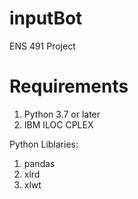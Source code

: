# inputBot
ENS 491 Project

# Requirements
1) Python 3.7 or later
2) IBM ILOC CPLEX

Python Liblaries:
1) pandas
2) xlrd
3) xlwt
